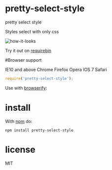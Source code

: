 # pretty-select-style

pretty select style

Styles select with only css

![how-it-looks](https://dl.dropboxusercontent.com/u/11380518/pretty-select-style.png)

Try it out on [requirebin](http://requirebin.com/?gist=10385476)

#Browser support

IE10 and above
Chrome
Firefox
Opera
IOS 7
Safari

``` js
require('pretty-select-style');
```

Use with [browserify](http://browserify.org):

# install

With [npm](https://npmjs.org) do:

```
npm install pretty-select-style
```

# license

MIT
